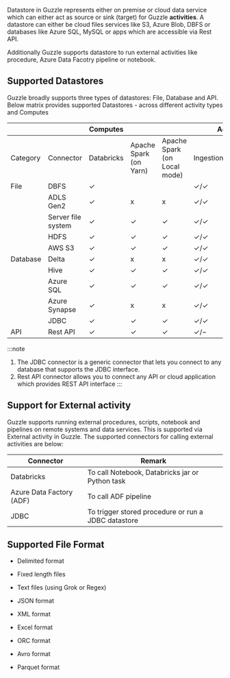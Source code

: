 Datastore in Guzzle represents either on premise or cloud data service which can either act as source or sink (target) for Guzzle **activities**. A datastore can either be cloud files services like S3, Azure Blob, DBFS or databases like  Azure SQL, MySQL or apps which are accessible via Rest API.

Additionally Guzzle supports datastore to run external activities like procedure, Azure Data Facotry pipeline or notebook. 

## Supported Datastores 

Guzzle broadly supports three types of datastores: File, Database and API. Below matrix provides supported Datastores - across different activity types and Computes

			

|||Computes|||Activities|||||
|--- |--- |--- |--- |--- |--- |--- |--- |--- |--- |
|Category|Connector|Databricks|Apache Spark (on Yarn)|Apache Spark (on Local mode)|Ingestion(source/target)|Processing(source/target)|Reconciliation(source/target)|Constraint Checks|Housekeeping|
|File|DBFS|✓|||✓/✓|x|x|x|x|
||ADLS Gen2|✓|x|x|✓/✓|x|x|x|x|
||Server file system|✓|✓|✓|✓/✓|x|x|x|x|
||HDFS|✓|✓|✓|✓/✓|x|x|x|x|
||AWS S3|✓|✓|✓|✓/✓|x|x|x|x|
|Database|Delta|✓|x|x|✓/✓|✓/✓|✓/✓|✓|✓|
||Hive|✓|✓|✓|✓/✓|✓/✓|✓/✓|✓|✓|
||Azure SQL|✓|✓|✓|✓/✓|x|x|x|x|
||Azure Synapse|✓|x|x|✓/✓|x|x|x|x|
||JDBC|✓|✓|✓|✓/✓|✓/✓|✓/✓|✓|x|
|API|Rest API|✓|✓|✓|✓/−|x|x|x|x|


:::note
1. The JDBC connector is a generic connector that lets you connect to any database that supports the JDBC interface. 
2. Rest API connector allows you to connect any API or cloud application which provides REST API interface 
:::

## Support for External activity

Guzzle supports running external procedures, scripts, notebook and pipelines on remote systems and data services. This is supported via External activity in Guzzle. The supported connectors for calling external activities are below:

|Connector|Remark|
|--- |--- |
|Databricks|To call Notebook, Databricks jar  or Python task|
|Azure Data Factory (ADF)|To call ADF pipeline|
|JDBC|To trigger stored procedure or run a JDBC datastore|


## Supported File Format

* Delimited format

* Fixed length files

* Text files (using Grok or Regex)

* JSON format

* XML format

* Excel format

* ORC format

* Avro format

* Parquet format

